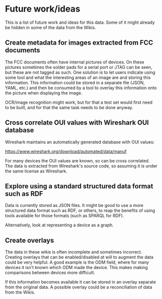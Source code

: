 # Future work/ideas

This is a list of future work and ideas for this data. Some of it might already
be hidden in some of the data from the Wikis.

## Create metadata for images extracted from FCC documents

The FCC documents often have internal pictures of devices. On these pictures
sometimes the solder pads for a serial port or JTAG can be seen, but these are
not tagged as such. One solution is to let users indicate using some tool and
what the interesting areas of an image are and storing this information. This
information could be stored in a separate file (JSON, YAML, etc.) and then be
consumed by a tool to overlay this information onto the picture when displaying
the image.

OCR/image recognition might work, but for that a test set would first need to
be built, and for that the same task needs to be done anyway.

## Cross correlate OUI values with Wireshark OUI database

Wireshark maintains an automatically generated database with OUI values:

<https://www.wireshark.org/download/automated/data/manuf>

For many devices the OUI values are known, so can be cross correlated. The data
is extracted from Wireshark's source code, so assuming it is under the same
license as Wireshark.

## Explore using a standard structured data format such as RDF

Data is currently stored as JSON files. It might be good to use a more
structured data format such as RDF, or others, to reap the benefits of using
tools available for those formats (such as SPARQL for RDF).

Alternatively, look at representing a device as a graph.

## Create overlays

The data in these wikis is often incomplete and sometimes incorrect. Creating
overlays that can be enabled/disabled at will to augment the data could be very
helpful. A good example is the ODM field, where for many devices it isn't known
which ODM made the device. This makes making comparisons between devices more
difficult.

If this information becomes available it can be stored in an overlay separate
from the original data. A possible overlay could be a reconciliation of data
from the Wikis.
